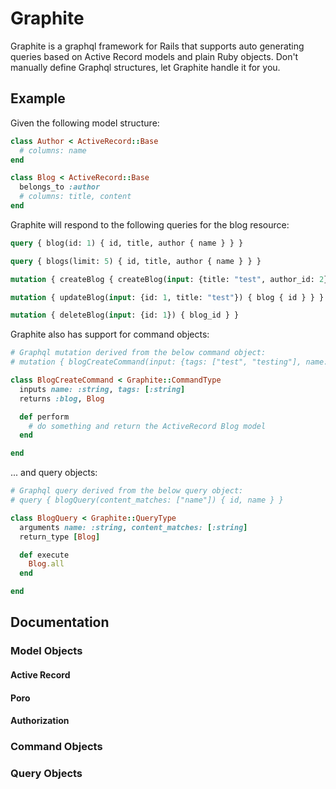# Graphite
Graphite is a graphql framework for Rails that supports auto generating 
queries based on Active Record models and plain Ruby objects. Don't 
manually define Graphql structures, let Graphite handle it for you.

## Example

Given the following model structure:

```ruby
class Author < ActiveRecord::Base
  # columns: name
end

class Blog < ActiveRecord::Base
  belongs_to :author
  # columns: title, content
end
```

Graphite will respond to the following queries for the blog resource:

```graphql
query { blog(id: 1) { id, title, author { name } } }

query { blogs(limit: 5) { id, title, author { name } } }

mutation { createBlog { createBlog(input: {title: "test", author_id: 2}) { blog { id } } }

mutation { updateBlog(input: {id: 1, title: "test"}) { blog { id } } }

mutation { deleteBlog(input: {id: 1}) { blog_id } }
```

Graphite also has support for command objects:
```ruby
# Graphql mutation derived from the below command object:
# mutation { blogCreateCommand(input: {tags: ["test", "testing"], name: "hello"}) { blog { id, tags { name } } } }

class BlogCreateCommand < Graphite::CommandType
  inputs name: :string, tags: [:string]
  returns :blog, Blog

  def perform
    # do something and return the ActiveRecord Blog model
  end

end
```

... and query objects:
```ruby
# Graphql query derived from the below query object:
# query { blogQuery(content_matches: ["name"]) { id, name } }

class BlogQuery < Graphite::QueryType
  arguments name: :string, content_matches: [:string]
  return_type [Blog]

  def execute
    Blog.all
  end

end
```

## Documentation

### Model Objects

#### Active Record

#### Poro

#### Authorization

### Command Objects

### Query Objects
